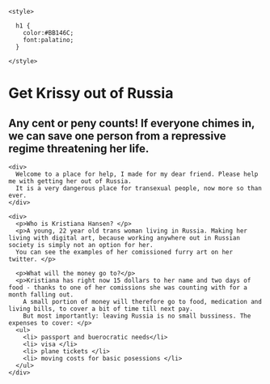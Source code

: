 <!DOCTYPE html>
<html>
  
  <head>
    
  <!--
   Paleta stránky: 
  <color name="Magenta Dye" hex="BB146C" r="187" g="20" b="108" />
  <color name="Tyrian Purple" hex="551041" r="85" g="16" b="65" />
  <color name="Tuscany" hex="C89EA1" r="200" g="158" b="161" />
  <color name="Blast Off Bronze" hex="B77460" r="183" g="116" b="96" />
  <color name="Redwood" hex="A34F46" r="163" g="79" b="70" />
  -->
    <style>
      
      h1 {
        color:#BB146C; 
        font:palatino;
      }
      
    </style>
    
    

  </head>
  
  
  <body>
    <div>
      <h1> Get Krissy out of Russia</h1>
      <h2> Any cent or peny counts! If everyone chimes in, we can save one person from a repressive regime threatening her life.</h2>
    </div>
  
    <div>
      Welcome to a place for help, I made for my dear friend. Please help me with getting her out of Russia.
      It is a very dangerous place for transexual people, now more so than ever. 
    </div>
    
    <div>
      <p>Who is Kristiana Hansen? </p>
      <p>A young, 22 year old trans woman living in Russia. Making her living with digital art, because working anywhere out in Russian society is simply not an option for her.
      You can see the examples of her comissioned furry art on her twitter. </p> 
      
      <p>What will the money go to?</p>
      <p>Kristiana has right now 15 dollars to her name and two days of food - thanks to one of her comissions she was counting with for a month falling out. 
        A small portion of money will therefore go to food, medication and living bills, to cover a bit of time till next pay. 
        But most importantly: leaving Russia is no small bussiness. The expenses to cover: </p>
      <ul>
        <li> passport and buerocratic needs</li>
        <li> visa </li>
        <li> plane tickets </li>
        <li> moving costs for basic posessions </li>
      </ul>
    </div>

  </body>
  
  
  
</html>
